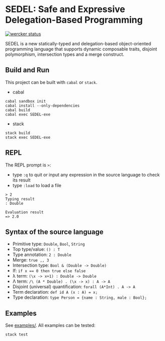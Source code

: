 # SEDEL: Safe and Expressive Delegation-Based Programming

[![wercker status](https://app.wercker.com/status/f8efc6b9552b883a408799e75a4b87f3/s/master "wercker status")](https://app.wercker.com/project/byKey/f8efc6b9552b883a408799e75a4b87f3)

SEDEL is a new statically-typed and delegation-based object-oriented programming
language that supports dynamic composable traits, disjoint polymorphism,
intersection types and a merge construct.

## Build and Run

This project can be built with `cabal` or `stack`.

* cabal
```
cabal sandbox init
cabal install --only-dependencies
cabal build
cabal exec SEDEL-exe
```

* stack
```
stack build
stack exec SEDEL-exe
```

## REPL

The REPL prompt is `>`:
- type `:q` to quit or input any expression in the source language to check its
result
- type `:load` to load a file

```
> 2
Typing result
: Double

Evaluation result
=> 2.0
```

## Syntax of the source language

* Primitive type: `Double`, `Bool`, `String`
* Top type/value: `() : T`
* Type annotation: `2 : Double`
* Merge: `true ,, 3`
* Intersection type: `Bool & (Double -> Double)`
* If: `if x == 0 then true else false`
* λ term: `(\x -> x+1) : Double -> Double`
* Λ term: `/\ (A * Double) . (\x -> x) : A -> A`
* Disjoint (universal) quantification: `forall (A*Int) . A -> A`
* Term declaration: `def id A (x : A) = x;`
* Type declaration: `type Person = {name : String, male : Bool};`

## Examples

See [examples/](./examples/). All examples can be tested:

```
stack test
```
